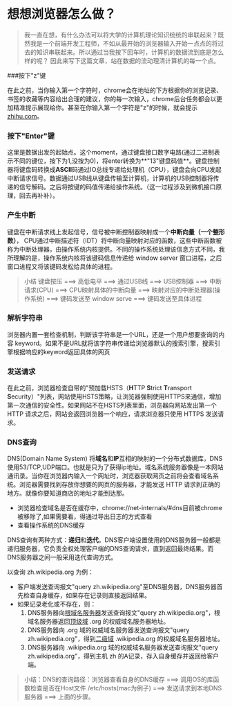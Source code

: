 # 想想浏览器怎么做？

> 我一直在想，有什么办法可以将大学的计算机理论知识统统的串联起来？既然我是一个前端开发工程师，不如从最开始的浏览器输入开始一点点的将过去的知识串联起来。所以通过当我按下回车时，计算机的数据流到底是怎么样的呢？ 因此来写下这篇文章，站在数据的流动理清计算机的每一个点。

###按下"z"键

在此之前，当你输入第一个字符时，chrome会在地址的下方根据你的浏览记录、书签的收藏等内容给出合理的建议，你的每一次输入，chrome后台任务都会以更加精准提示展现给你。甚至在你输入第一个字符是"z"的时候，就会提示[zhihu.com](https://www.zhihu.com)。

### 按下"Enter"键

这里是数据出发的起始点。这个moment，通过键盘接口数字电路(通过二进制表示不同的键位，按下为1,没按为0)，将enter转换为**"13"键盘码值**。键盘控制器将键盘码转换成**ASCII**码通过IO总线专递给处理机（CPU），键盘会向CPU发起中断请求信号。数据通过USB线从键盘传输至计算机，计算机的USB控制器将传递的信号解码。之后将按键的码值传递给操作系统。（这一过程涉及到微机接口原理，回去再补补）。

### 产生中断

键盘在中断请求线上发起信号，信号被中断控制器映射成一个**中断向量（一个整形数）**， CPU通过中断描述符（IDT）将中断向量映射对应的函数，这些中断函数被称为中断处理器，由操作系统内核提供。不同的操作系统处理该信息方式不同，我所理解的是，操作系统内核将该键码信息传递给 window server 窗口进程，之后窗口进程又将该键码发松给具体的进程。

> 小结  键盘按压 ===> 高低电平 ===> 通过USB线 ===> USB控制器 ===> 中断请求(CPU) ===> CPU映射具体的中断向量 ===> 映射对应的中断处理器(操作系统) ===>  键码发送至 window serve ===> 键码发送至具体进程

### 解析字符串

浏览器内置一套检查机制，判断该字符串是一个URL，还是一个用户想要查询的内容 keyword。如果不是URL就将该字符串传递给浏览器默认的搜索引擎，搜索引擎根据响应的keyword返回具体的网页

### 发送请求

在此之前，浏览器检查自带的"预加载HSTS（**H**TTP **S**trict **T**ransport **S**ecurity）"列表，网站使用HSTS策略，让浏览器强制使用HTTPS来通信，增加第一次通信的安全性。如果网站不在HSTS列表里面，浏览器向网站发出第一个 HTTP 请求之后，网站会返回浏览器一个响应，请求浏览器只使用 HTTPS 发送请求。

### DNS查询

DNS(Domain Name System) 将**域名**和**IP**互相的映射的一个分布式数据库，DNS使用53/TCP,UDP端口。也就是只为了获得ip地址。域名系统服务器像是一本网站通讯录。当你在浏览器内输入一个网址时，浏览器获取网页之前将会查看域名系统。浏览器需要找到存放你想要的网页的服务器，才能发送 HTTP 请求到正确的地方。就像你要知道商店的地址才能到达那。

- 浏览器检查域名是否在缓存中，chrome://net-internals/#dns目前被chrome被移除了,如果需要看，得通过导出日志的方式查看
- 查看操作系统的DNS缓存

DNS查询有两种方式：**递归**和**迭代**。DNS客户端设置使用的DNS服务器一般都是递归服务器，它负责全权处理客户端的DNS查询请求，直到返回最终结果。而DNS服务器之间一般采用迭代查询方式。

以查询 zh.wikipedia.org 为例：

- 客户端发送查询报文"query zh.wikipedia.org"至DNS服务器，DNS服务器首先检查自身缓存，如果存在记录则直接返回结果。
- 如果记录老化或不存在，则：
  1. DNS服务器向[根域名服务器](https://zh.wikipedia.org/wiki/根網域名稱伺服器)发送查询报文"query zh.wikipedia.org"，根域名服务器返回[顶级域](https://zh.wikipedia.org/wiki/頂級域) .org 的权威域名服务器地址。
  2. DNS服务器向 .org 域的权威域名服务器发送查询报文"query zh.wikipedia.org"，得到[二级域](https://zh.wikipedia.org/wiki/二级域) .wikipedia.org 的权威域名服务器地址。
  3. DNS服务器向 .wikipedia.org 域的权威域名服务器发送查询报文"query zh.wikipedia.org"，得到主机 zh 的A记录，存入自身缓存并返回给客户端。

> 小结：DNS的查询路径：浏览器查看自身的DNS缓存 ===> 调用OS的库函数检查是否在Host文件 /etc/hosts(mac为例子) ===> 发送请求到本地DNS服务器 ===> 上面的步骤。

